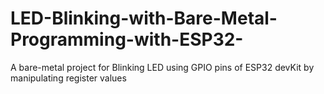 # LED-Blinking-with-Bare-Metal-Programming-with-ESP32-
A bare-metal project for Blinking LED using GPIO pins of ESP32 devKit by manipulating register values
